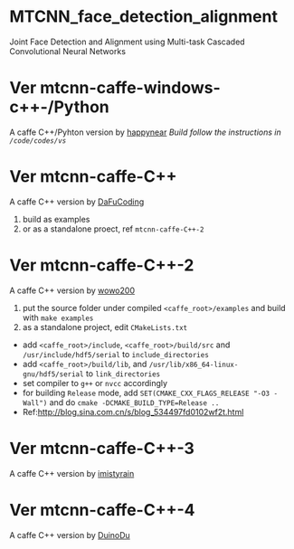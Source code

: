 # MTCNN_face_detection_alignment
Joint Face Detection and Alignment using Multi-task Cascaded Convolutional Neural Networks

# Ver mtcnn-caffe-windows-c++-/Python
A caffe C++/Pyhton version by [happynear](https://github.com/happynear/MTCNN_face_detection_alignment)
*Build follow the instructions in `/code/codes/vs`*

# Ver mtcnn-caffe-C++
A caffe C++ version by [DaFuCoding](https://github.com/DaFuCoding/MTCNN_Caffe)  
1. build as examples  
2. or as a standalone proect, ref `mtcnn-caffe-C++-2`

# Ver mtcnn-caffe-C++-2
A caffe C++ version by [wowo200](https://github.com/wowo200/MTCNN)  
1. put the source folder under compiled `<caffe_root>/examples` and build with `make examples`  
2. as a standalone project, edit `CMakeLists.txt`
  * add `<caffe_root>/include`, `<caffe_root>/build/src` and `/usr/include/hdf5/serial` to `include_directories` 
  * add `<caffe_root>/build/lib`, and `/usr/lib/x86_64-linux-gnu/hdf5/serial` to `link_directories` 
  * set compiler to `g++` or `nvcc` accordingly
  * for building `Release` mode, add `SET(CMAKE_CXX_FLAGS_RELEASE "-O3 -Wall")` and do `cmake -DCMAKE_BUILD_TYPE=Release ..`
  * Ref:http://blog.sina.com.cn/s/blog_534497fd0102wf2t.html

# Ver mtcnn-caffe-C++-3
A caffe C++ version by [imistyrain](https://github.com/imistyrain/MTCNN-VS)

# Ver mtcnn-caffe-C++-4
A caffe C++ version by [DuinoDu](https://github.com/DuinoDu/mtcnn_cpp)
